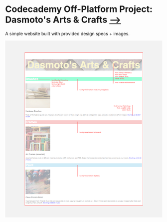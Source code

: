 # Codecademy Off-Platform Project: Dasmoto's Arts & Crafts [⟶](https://zuzoup.github.io/Codecademy/Dashmoto's-Arts-and-Crafts/)




A simple website built with provided design specs + images.

![designspec](https://github.com/zuzOup/Codecademy/blob/e3a45acc082244122a446ae72a3d3899fba30739/Dashmoto's-Arts-and-Crafts/designspec.jpg)
